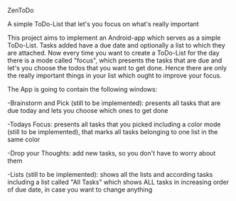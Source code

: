 ZenToDo

A simple ToDo-List that let's you focus on what's really important

This project aims to implement an Android-app which serves as a simple ToDo-List. Tasks added have a due date and optionally a list to which they are attached. Now every time you want to create a ToDo-List for the day there is a mode called "focus", which presents the tasks that are due and let's you choose the todos that you want to get done. Hence there are only the really important things in your list which ought to improve your focus.

The App is going to contain the following windows:

-Brainstorm and Pick (still to  be implemented): presents all tasks that are due today and lets you choose which ones to get done

-Todays Focus: presents all tasks that you picked including a color mode (still to be implemented), that marks all tasks belonging to one list in the same color

-Drop your Thoughts: add new tasks, so you don't have to worry about them

-Lists (still to  be implemented): shows all the lists and according tasks including a list called "All Tasks" which shows ALL tasks in increasing order of due date, in case you want to change anything
